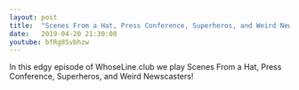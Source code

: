 ```yaml
---
layout: post
title:  "Scenes From a Hat, Press Conference, Superheros, and Weird Newscasters!"
date:   2019-04-20 21:30:00
youtube: bfRg8Svbhzw
---
```


In this edgy episode of WhoseLine.club we play Scenes From a Hat, Press Conference, Superheros, and Weird Newscasters!
